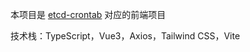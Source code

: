 本项目是 [etcd-crontab](https://github.com/mneumi/etcd-crontab) 对应的前端项目

技术栈：TypeScript，Vue3，Axios，Tailwind CSS，Vite
